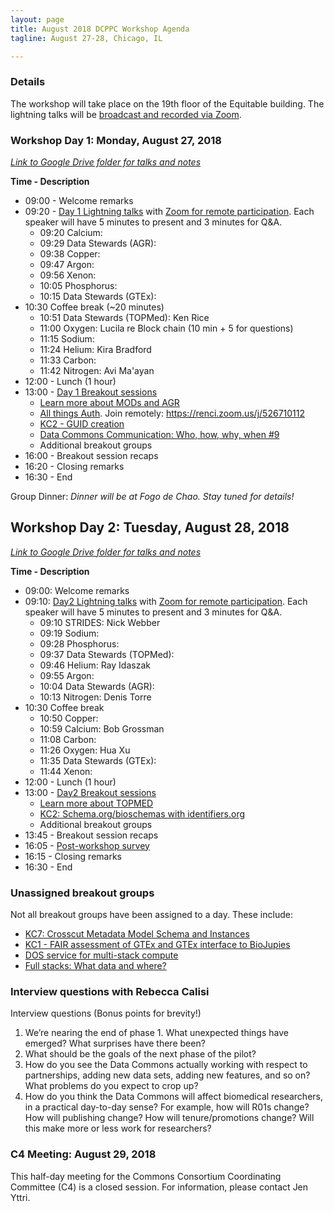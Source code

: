 ```yaml
---
layout: page
title: August 2018 DCPPC Workshop Agenda
tagline: August 27-28, Chicago, IL

---
```


### Details

The workshop will take place on the 19th floor of the Equitable building. The lightning talks will be [broadcast and recorded via Zoom](https://zoom.us/j/364678101). 

### Workshop Day 1: Monday, August 27, 2018 

*[Link to Google Drive folder for talks and notes](http://bit.ly/AugustGoogleDrive)*

**Time - Description**
- 09:00 - Welcome remarks
- 09:20 - [Day 1 Lightning talks](https://github.com/dcppc/2018-august-workshop/issues/1) with [Zoom for remote participation](https://zoom.us/j/364678101). Each speaker will have 5 minutes to present and 3 minutes for Q&A.
	- 09:20 Calcium:
	- 09:29 Data Stewards (AGR):
	- 09:38 Copper:
	- 09:47 Argon:
	- 09:56 Xenon:
	- 10:05 Phosphorus:
	- 10:15 Data Stewards (GTEx):
- 10:30 Coffee break (~20 minutes)	
	- 10:51 Data Stewards (TOPMed): Ken Rice
    - 11:00 Oxygen: Lucila re Block chain (10 min + 5 for questions)
    - 11:15 Sodium:
	- 11:24 Helium: Kira Bradford
	- 11:33 Carbon:
	- 11:42 Nitrogen: Avi Ma'ayan
- 12:00 - Lunch (1 hour)         
- 13:00 - [Day 1 Breakout sessions](https://github.com/dcppc/2018-august-workshop/issues?utf8=✓&q=is%3Aopen+label%3A%22Day+1%22+%26+%22breakout+session%22)
	- [Learn more about MODs and AGR](https://github.com/dcppc/2018-august-workshop/issues/4)
	- [All things Auth](https://github.com/dcppc/2018-august-workshop/issues/8). Join remotely: https://renci.zoom.us/j/526710112 
	- [KC2 - GUID creation](https://github.com/dcppc/2018-august-workshop/issues/12)
	- [Data Commons Communication: Who, how, why, when #9
](https://github.com/dcppc/2018-august-workshop/issues/9)
	- Additional breakout groups	
- 16:00 - Breakout session recaps
- 16:20 - Closing remarks
- 16:30 - End

Group Dinner: _Dinner will be at Fogo de Chao. Stay tuned for details!_ 

## Workshop Day 2: Tuesday, August 28, 2018 

*[Link to Google Drive folder for talks and notes](http://bit.ly/AugustGoogleDrive)*

**Time - Description**
- 09:00: Welcome remarks
- 09:10: [Day2 Lightning talks](https://github.com/dcppc/2018-august-workshop/issues/2) with [Zoom for remote participation](https://zoom.us/j/364678101). Each speaker will have 5 minutes to present and 3 minutes for Q&A.
	- 09:10 STRIDES: Nick Webber
	- 09:19 Sodium:
	- 09:28 Phosphorus:
	- 09:37 Data Stewards (TOPMed):
	- 09:46 Helium: Ray Idaszak
	- 09:55 Argon:
	- 10:04 Data Stewards (AGR):
	- 10:13 Nitrogen: Denis Torre
- 10:30 Coffee break
	- 10:50 Copper:
	- 10:59 Calcium: Bob Grossman
	- 11:08 Carbon:
	- 11:26 Oxygen: Hua Xu
	- 11:35 Data Stewards (GTEx):
	- 11:44 Xenon:
- 12:00 -  Lunch (1 hour)         
- 13:00 - [Day2 Breakout sessions](https://github.com/dcppc/2018-august-workshop/issues?utf8=✓&q=is%3Aopen+label%3A%22Day+2%22+%26+%22breakout+session%22+)
	- [Learn more about TOPMED](https://github.com/dcppc/2018-august-workshop/issues/5)
	- [KC2: Schema.org/bioschemas with identifiers.org](https://github.com/dcppc/2018-august-workshop/issues/10)
	- Additional breakout groups
- 13:45 - Breakout session recaps
- 16:05 - [Post-workshop survey](https://ucdavis.co1.qualtrics.com/jfe/form/SV_43isVLx7nDYnOuN)
- 16:15 - Closing remarks
- 16:30 - End

### Unassigned breakout groups

Not all breakout groups have been assigned to a day. These include:
- [KC7: Crosscut Metadata Model Schema and Instances](https://github.com/dcppc/2018-august-workshop/issues/11)
- [KC1 - FAIR assessment of GTEx and GTEx interface to BioJupies](https://github.com/dcppc/2018-august-workshop/issues/13)
- [DOS service for multi-stack compute](https://github.com/dcppc/2018-august-workshop/issues/14)
- [Full stacks: What data and where?](https://github.com/dcppc/2018-august-workshop/issues/15)

### Interview questions with Rebecca Calisi

Interview questions (Bonus points for brevity!)

1. We’re nearing the end of phase 1. What unexpected things have emerged? What surprises have there been?
1. What should be the goals of the next phase of the pilot?
1. How do you see the Data Commons actually working with respect to partnerships, adding new data sets, adding new features, and so on? What problems do you expect to crop up?
1. How do you think the Data Commons will affect biomedical researchers, in a practical day-to-day sense? For example, how will R01s change? How will publishing change? How will tenure/promotions change? Will this make more or less work for researchers?


### C4 Meeting: August 29, 2018 

This half-day meeting for the Commons Consortium Coordinating Committee (C4) is a closed session. For information, please contact Jen Yttri.
